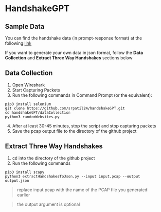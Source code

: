 # HandshakeGPT
## Sample Data
You can find the handshake data (in prompt-response format) at the following [link](https://www.kaggle.com/datasets/srpatil24/prompt-response-handshakes)

If you want to generate your own data in json format, follow the **Data Collection** and **Extract Three Way Handshakes** sections below

## Data Collection
1. Open Wireshark
2. Start Capturing Packets
3. Run the following commands in Command Prompt (or the equivalent):
```
pip3 install selenium
git clone https://github.com/srpatil24/handshakeGPT.git
cd handshakeGPT/dataCollection
python3 randomWebsites.py
```
4. After at least 30-45 minutes, stop the script and stop capturing packets
5. Save the pcap output file to the directory of the github project


## Extract Three Way Handshakes

1. cd into the directory of the github project
2. Run the following commands
```
pip3 install scapy
python3 extractHandshakesToJson.py --input input.pcap --output output.json
```
> replace input.pcap with the name of the PCAP file you generated earlier

> the output argument is optional
